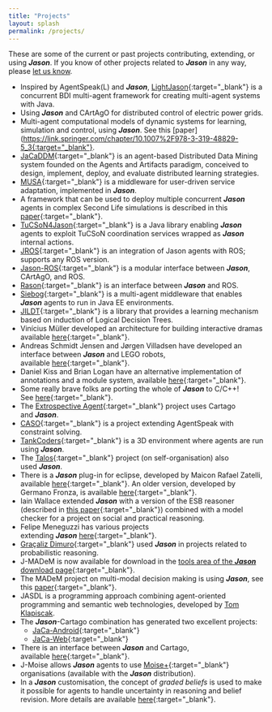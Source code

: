 ```yaml
---
title: "Projects"
layout: splash
permalink: /projects/
---
```


These are some of the current or past projects contributing, extending, or using _**Jason**_. If you know of other projects related to _**Jason**_ in any way, please [let us know](mailto:jason.developers@gmail.com?subject=Jason%20Website:%20projects%20using%20Jason).

*   Inspired by AgentSpeak(L) and _**Jason**_, [LightJason](https://lightjason.org/){:target="_blank"} is a concurrent BDI multi-agent framework for creating multi-agent systems with Java.
*   Using _**Jason**_ and CArtAgO for distributed control of electric power grids.
*   Multi-agent computational models of dynamic systems for learning, simulation and control, using _**Jason**_. See this [paper](https://link.springer.com/chapter/10.1007%2F978-3-319-48829-5_3{:target="_blank"}.
*   [JaCaDDM](https://sourceforge.net/projects/jacaddm/){:target="_blank"} is an agent-based Distributed Data Mining system founded on the Agents and Artifacts paradigm, conceived to design, implement, deploy, and evaluate distributed learning strategies.
*   [MUSA](http://aose.pa.icar.cnr.it/MUSA/){:target="_blank"} is a middleware for user-driven service adaptation, implemented in _**Jason**_.
*   A framework that can be used to deploy multiple concurrent _**Jason**_ agents in complex Second Life simulations is described in this [paper](https://ourarchive.otago.ac.nz/bitstream/handle/10523/869/dp2011-03.pdf){:target="_blank"}.
*   [TuCSoN4Jason](http://apice.unibo.it/xwiki/bin/view/TuCSoN/4Jason){:target="_blank"} is a Java library enabling _**Jason**_ agents to exploit TuCSoN coordination services wrapped as _**Jason**_ internal actions.
*   [JROS](https://github.com/smart-pucrs/JROS){:target="_blank"} is an integration of Jason agents with ROS; supports any ROS version.
*   [Jason-ROS](https://github.com/lsa-pucrs/jason-ros-releases/releases){:target="_blank"} is a modular interface between _**Jason**_, CArtAgO, and ROS.
*   [Rason](https://github.com/mgodoymorais/rason){:target="_blank"} is an interface between _**Jason**_ and ROS.
*   [Siebog](https://github.com/gcvt/siebog){:target="_blank"} is a multi-agent middleware that enables _**Jason**_ agents to run in Java EE environments.
*   [JILDT](http://jildt.sourceforge.net/){:target="_blank"} is a library that provides a learning mechanism based on induction of Logical Decision Trees.
*   Vinícius Müller developed an architecture for building interactive dramas available [here](http://dgiovanni.sourceforge.net/ "http://dgiovanni.sourceforge.net/"){:target="_blank"}.
*   Andreas Schmidt Jensen and Jørgen Villadsen have developed an interface between _**Jason**_ and LEGO robots, available [here](http://www.imm.dtu.dk/~jv/LEGO-Jason-NXT/ "http://www.imm.dtu.dk/~jv/LEGO-Jason-NXT/"){:target="_blank"}.
*   Daniel Kiss and Brian Logan have an alternative implementation of annotations and a module system, available [here](http://code.google.com/p/jasonp/ "http://code.google.com/p/jasonp/"){:target="_blank"}.
*   Some really brave folks are porting the whole of _**Jason**_ to C/C++! See [here](http://code.google.com/p/jason-c/ "http://code.google.com/p/jason-c/"){:target="_blank"}.
*   The [Extrospective Agent](http://extrospectiveag.sourceforge.net/ "http://extrospectiveag.sourceforge.net/"){:target="_blank"} project uses Cartago and _**Jason**_.
*   [CASO](http://www.ofai.at/research/agents/conf/at2ai6/papers/Dasgupta.pdf "http://www.ofai.at/research/agents/conf/at2ai6/papers/Dasgupta.pdf"){:target="_blank"} is a project extending AgentSpeak with constraint solving.
*   [TankCoders](http://sourceforge.net/projects/tankcoders/ "http://sourceforge.net/projects/tankcoders/"){:target="_blank"} is a 3D environment where agents are run using _**Jason**_.
*   The [Talos](http://eprints.biblio.unitn.it/archive/00001433/01/talos.pdf "http://eprints.biblio.unitn.it/archive/00001433/01/talos.pdf"){:target="_blank"} project (on self-organisation) also used _**Jason**_.
*   There is a _**Jason**_ plug-in for eclipse, developed by Maicon Rafael Zatelli, available [here](http://jason.sourceforge.net/mini-tutorial/eclipse-plugin/){:target="_blank"}. An older version, developed by Germano Fronza, is available [here](http://jasonplugin.wikidot.com/){:target="_blank"}.
*   Iain Wallace extended _**Jason**_ with a version of the ESB reasoner (described in [this paper](http://ifaamas.org/Proceedings/aamas09/pdf/01_Full%20Papers/24_136_FP_0112.pdf%0A "http://ifaamas.org/Proceedings/aamas09/pdf/01_Full Papers/24_136_FP_0112.pdf<br /><br /><br /><br /><br /><br /><br /><br /><br /><br /><br /><br />"){:target="_blank"}) combined with a model checker for a project on social and practical reasoning.
*   Felipe Meneguzzi has various projects extending _**Jason**_ [here](http://www.meneguzzi.eu/felipe/software.shtml "http://www.meneguzzi.eu/felipe/software.shtml"){:target="_blank"}.
*   [Graçaliz Dimuro](http://www.gracalizdimuro.com/ "http://www.gracalizdimuro.com/"){:target="_blank"} used _**Jason**_ in projects related to probabilistic reasoning.
*   J-MADeM is now available for download in the [tools area of the _**Jason**_ download page](http://sourceforge.net/project/showfiles.php?group_id=98417&package_id=263870 "http://sourceforge.net/project/showfiles.php?group_id=98417&package_id=263870"){:target="_blank"}.
*   The MADeM project on multi-modal decision making is using _**Jason**_, see this [paper](http://www.aamas-conference.org/Proceedings/aamas08/proceedings/pdf/paper/AAMAS08_0229.pdf "http://www.aamas-conference.org/Proceedings/aamas08/proceedings/pdf/paper/AAMAS08_0229.pdf"){:target="_blank"}.
*   JASDL is a programming approach combining agent-oriented programming and semantic web technologies, developed by [Tom Klapiscak](mailto:t.g.klapiscak@durham.ac.uk?subject=enquiry%20about%20JASDL "mailto:t.g.klapiscak@durham.ac.uk?subject=enquiry about JASDL").
*   The _**Jason**_\-Cartago combination has generated two excellent projects:
    -  [JaCa-Android](http://jaca-android.sourceforge.net/ "http://jaca-android.sourceforge.net/"){:target="_blank"}
    -  [JaCa-Web](http://jaca-web.sourceforge.net/ "http://jaca-web.sourceforge.net/"){:target="_blank"}
*   There is an interface between _**Jason**_ and Cartago, available [here](http://alice.unibo.it/xwiki/bin/view/CARTAGO/C4Jason "http://alice.unibo.it/xwiki/bin/view/CARTAGO/C4Jason"){:target="_blank"}.
*   J-Moise allows _**Jason**_ agents to use [Moise+](http://sourceforge.net/projects/moise "http://sourceforge.net/projects/moise"){:target="_blank"} organisations (available with the _**Jason**_ distribution).
*   In a _**Jason**_ customisation, the concept of _graded beliefs_ is used to make it possible for agents to handle uncertainty in reasoning and belief revision. More details are available [here](https://www.researchgate.net/publication/347963965_Graded_Belief_Revision_for_Jason_A_Rule-Based_Approach){:target="_blank"}.
